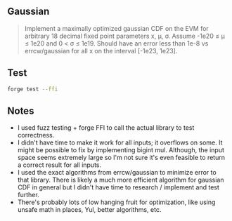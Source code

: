 ## Gaussian

> Implement a maximally optimized gaussian CDF on the EVM for arbitrary 18 decimal fixed point parameters x, μ, σ. Assume -1e20 ≤ μ ≤ 1e20 and 0 < σ ≤ 1e19. Should have an error less than 1e-8 vs errcw/gaussian for all x on the interval [-1e23, 1e23].

## Test

```bash
forge test --ffi
```

## Notes

- I used fuzz testing + forge FFI to call the actual library to test correctness.
- I didn't have time to make it work for all inputs; it overflows on some. It might be possible to fix by implementing bigint mul. Although, the input space seems extremely large so I'm not sure it's even feasible to return a correct result for all inputs.
- I used the exact algorithms from errcw/gaussian to minimize error to that library. There is likely a much more efficient algorithm for gaussian CDF in general but I didn't have time to research / implement and test further.
- There's probably lots of low hanging fruit for optimization, like using unsafe math in places, Yul, better algorithms, etc.
